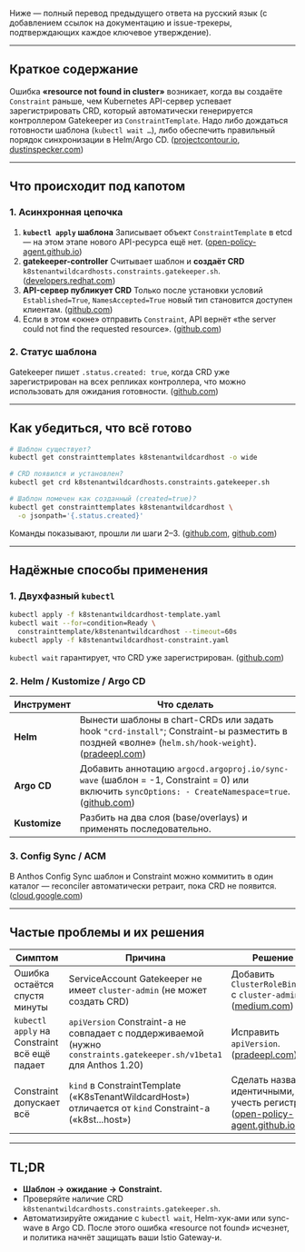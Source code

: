 Ниже — полный перевод предыдущего ответа на русский язык (с добавлением ссылок на документацию и issue-трекеры, подтверждающих каждое ключевое утверждение).

---

## Краткое содержание

Ошибка **«resource not found in cluster»** возникает, когда вы создаёте `Constraint`
раньше, чем Kubernetes API-сервер успевает зарегистрировать CRD,
который автоматически генерируется контроллером Gatekeeper из `ConstraintTemplate`.
Надо либо дождаться готовности шаблона (`kubectl wait …`), либо обеспечить
правильный порядок синхронизации в Helm/Argo CD. ([projectcontour.io][1], [dustinspecker.com][2])

---

## Что происходит под капотом

### 1. Асинхронная цепочка

1. **`kubectl apply` шаблона**
   Записывает объект `ConstraintTemplate` в etcd — на этом этапе нового
   API-ресурса ещё нет. ([open-policy-agent.github.io][3])
2. **gatekeeper-controller**
   Считывает шаблон и **создаёт CRD**
   `k8stenantwildcardhosts.constraints.gatekeeper.sh`. ([developers.redhat.com][4])
3. **API-сервер публикует CRD**
   Только после установки условий `Established=True`, `NamesAccepted=True`
   новый тип становится доступен клиентам. ([github.com][5])
4. Если в этом «окне» отправить `Constraint`, API вернёт
   «the server could not find the requested resource». ([github.com][6])

### 2. Статус шаблона

Gatekeeper пишет `.status.created: true`, когда CRD
уже зарегистрирован на всех репликах контроллера, что можно использовать
для ожидания готовности. ([github.com][7])

---

## Как убедиться, что всё готово

```bash
# Шаблон существует?
kubectl get constrainttemplates k8stenantwildcardhost -o wide

# CRD появился и установлен?
kubectl get crd k8stenantwildcardhosts.constraints.gatekeeper.sh

# Шаблон помечен как созданный (created=true)?
kubectl get constrainttemplates k8stenantwildcardhost \
  -o jsonpath='{.status.created}'
```

Команды показывают, прошли ли шаги 2–3. ([github.com][8], [github.com][9])

---

## Надёжные способы применения

### 1. Двухфазный `kubectl`

```bash
kubectl apply -f k8stenantwildcardhost-template.yaml
kubectl wait --for=condition=Ready \
  constrainttemplate/k8stenantwildcardhost --timeout=60s
kubectl apply -f k8stenantwildcardhost-constraint.yaml
```

`kubectl wait` гарантирует, что CRD уже зарегистрирован. ([github.com][8])

### 2. Helm / Kustomize / Argo CD

| Инструмент    | Что сделать                                                                                                                                            |
| ------------- | ------------------------------------------------------------------------------------------------------------------------------------------------------ |
| **Helm**      | Вынести шаблоны в chart-CRDs или задать hook `"crd-install"`; Constraint-ы разместить в поздней «волне» (`helm.sh/hook-weight`). ([pradeepl.com][10])  |
| **Argo CD**   | Добавить аннотацию `argocd.argoproj.io/sync-wave` (шаблон = -1, Constraint = 0) или включить `syncOptions: - CreateNamespace=true`. ([github.com][11]) |
| **Kustomize** | Разбить на два слоя (base/overlays) и применять последовательно.                                                                                       |

### 3. Config Sync / ACM

В Anthos Config Sync шаблон и Constraint можно
коммитить в один каталог — reconciler автоматически ретраит,
пока CRD не появится. ([cloud.google.com][12])

---

## Частые проблемы и их решения

| Симптом                                      | Причина                                                                                                             | Решение                                                                          |
| -------------------------------------------- | ------------------------------------------------------------------------------------------------------------------- | -------------------------------------------------------------------------------- |
| Ошибка остаётся спустя минуты                | ServiceAccount Gatekeeper не имеет `cluster-admin` (не может создать CRD)                                           | Добавить `ClusterRoleBinding` с `cluster-admin`. ([medium.com][13])              |
| `kubectl apply` на Constraint всё ещё падает | `apiVersion` Constraint-а не совпадает с поддерживаемой (нужно `constraints.gatekeeper.sh/v1beta1` для Anthos 1.20) | Исправить `apiVersion`. ([pradeepl.com][10])                                     |
| Constraint допускает всё                     | `kind` в ConstraintTemplate («K8sTenantWildcardHost») отличается от `kind` Constraint-а («k8st...host»)             | Сделать названия идентичными, учесть регистр. ([open-policy-agent.github.io][3]) |

---

## TL;DR

* **Шаблон → ожидание → Constraint.**
* Проверяйте наличие CRD `k8stenantwildcardhosts.constraints.gatekeeper.sh`.
* Автоматизируйте ожидание с `kubectl wait`, Helm-хук-ами или sync-wave в Argo CD.
  После этого ошибка «resource not found» исчезнет, и политика начнёт защищать ваши Istio Gateway-и.

[1]: https://projectcontour.io/docs/1.30/guides/gatekeeper/?utm_source=chatgpt.com "Using Gatekeeper as a validating admission controller with Contour"
[2]: https://dustinspecker.com/posts/open-policy-agent-introduction-gatekeeper/?utm_source=chatgpt.com "Open Policy Agent: Introduction to Gatekeeper | Dustin Specker"
[3]: https://open-policy-agent.github.io/gatekeeper/website/docs/v3.13.x/constrainttemplates/?utm_source=chatgpt.com "Constraint Templates | Gatekeeper - GitHub Pages"
[4]: https://developers.redhat.com/articles/2024/05/03/simplify-gatekeeper-installation-and-constraint-management?utm_source=chatgpt.com "Simplify Gatekeeper installation and constraint management"
[5]: https://github.com/open-policy-agent/gatekeeper/issues/677?utm_source=chatgpt.com "CRDs for Constraints and ConstraintTemplates should have ..."
[6]: https://github.com/open-policy-agent/gatekeeper/issues/2129?utm_source=chatgpt.com "missing ConstraintTemplate when adding constraints #2129 - GitHub"
[7]: https://github.com/open-policy-agent/gatekeeper/issues/1499?utm_source=chatgpt.com "No automated way to wait on constraint template CRD upgrades ..."
[8]: https://github.com/open-policy-agent/gatekeeper/issues/1147?utm_source=chatgpt.com "'nonstructuralschema' prevent to wait for ConstraintTemplates CRD ..."
[9]: https://github.com/open-policy-agent/gatekeeper/blob/master/pkg/controller/constrainttemplate/constrainttemplate_controller_test.go?utm_source=chatgpt.com "constrainttemplate_controller_test.go - GitHub"
[10]: https://pradeepl.com/blog/kubernetes/deploying-gatekeeper-and-defining-constraints/?utm_source=chatgpt.com "Deploying OPA Gatekeeper and defining constraints"
[11]: https://github.com/argoproj/argo-cd/issues/9252?utm_source=chatgpt.com "Sync failed when deploy Gatekeeper ConstraintTemplate ... - GitHub"
[12]: https://cloud.google.com/kubernetes-engine/enterprise/policy-controller/docs/latest/reference/constraint-template-library?utm_source=chatgpt.com "Constraint template library | Policy Controller - Google Cloud"
[13]: https://medium.com/nerd-for-tech/opa-gatekeeper-on-kubernetes-69ca657c8631?utm_source=chatgpt.com "OPA Gatekeeper on Kubernetes - Medium"

